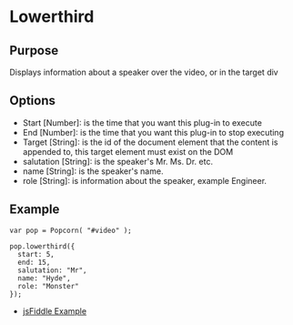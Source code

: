 # Lowerthird #

## Purpose ##

Displays information about a speaker over the video, or in the target div

## Options ##

* Start \[Number\]: is the time that you want this plug-in to execute
* End \[Number\]: is the time that you want this plug-in to stop executing
* Target \[String\]: is the id of the document element that the content is appended to, this target element must exist on the DOM
* salutation \[String\]: is the speaker's Mr. Ms. Dr. etc.
* name \[String\]: is the speaker's name.
* role \[String\]: is information about the speaker, example Engineer.

## Example ##

    var pop = Popcorn( "#video" );

    pop.lowerthird({
      start: 5,
      end: 15,
      salutation: "Mr",
      name: "Hyde",
      role: "Monster"
    });

* [jsFiddle Example](http://jsfiddle.net/popcornjs/d5Du8/)
